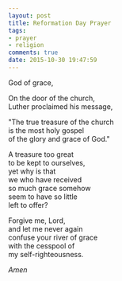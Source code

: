```yaml
---
layout: post
title: Reformation Day Prayer
tags:
- prayer
- religion
comments: true
date: 2015-10-30 19:47:59
---
```


God of grace,

On the door of the church,  
Luther proclaimed his message,

"The true treasure of the church  
is the most holy gospel  
of the glory and grace of God."

A treasure too great  
to be kept to ourselves,  
yet why is that  
we who have received  
so much grace somehow  
seem to have so little  
left to offer?

Forgive me, Lord,  
and let me never again  
confuse your river of grace  
with the cesspool of  
my self-righteousness.

*Amen*
